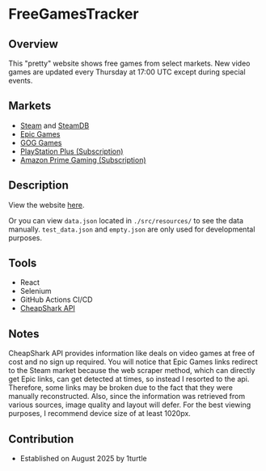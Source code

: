 # FreeGamesTracker
## Overview
This "pretty" website shows free games from select markets. New video games
are updated every Thursday at 17:00 UTC except during special events.

## Markets
- [Steam](https://store.steampowered.com/) and [SteamDB](https://steamdb.info/)
- [Epic Games](https://store.epicgames.com/en-US)
- [GOG Games](https://www.gog.com/en/)
- [PlayStation Plus (Subscription)](https://store.playstation.com/en-us/view/25d9b52a-7dcf-11ea-acb6-06293b18fe04/bc428b4a-f1b7-11ea-aadc-062143ad1e8d)
- [Amazon Prime Gaming (Subscription)](https://gaming.amazon.com/home)

## Description
View the website [here](https://freegamestracker.netlify.app/).

Or you can view ```data.json``` located in ```./src/resources/``` to see the
data manually. ```test_data.json``` and ```empty.json``` are only used for
developmental purposes.

## Tools
- React
- Selenium
- GitHub Actions CI/CD
- [CheapShark API](https://apidocs.cheapshark.com/#intro)

## Notes
CheapShark API provides information like deals on video games at free of
cost and no sign up required. You will notice that Epic Games links redirect to
the Steam market because the web scraper method, which can directly get Epic
links, can get detected at times, so instead I resorted to the api. Therefore,
some links may be broken due to the fact that they were manually reconstructed.
Also, since the information was retrieved from various sources, image quality
and layout will defer. For the best viewing purposes, I recommend device size
of at least 1020px.

## Contribution
- Established on August 2025 by 1turtle
